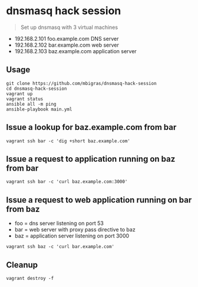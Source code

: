 # dnsmasq hack session

> Set up dnsmasq with 3 virtual machines

- 192.168.2.101 foo.example.com DNS server
- 192.168.2.102 bar.example.com	web server
- 192.168.2.103 baz.example.com application server

## Usage

```
git clone https://github.com/mbigras/dnsmasq-hack-session
cd dnsmasq-hack-session
vagrant up
vagrant status
ansible all -m ping
ansible-playbook main.yml
```

## Issue a lookup for baz.example.com from bar

```
vagrant ssh bar -c 'dig +short baz.example.com'
```

## Issue a request to application running on baz from bar

```
vagrant ssh bar -c 'curl baz.example.com:3000'
```

## Issue a request to web application running on bar from baz

- foo = dns server listening on port 53
- bar = web server with proxy pass directive to baz
- baz = application server listening on port 3000

```
vagrant ssh baz -c 'curl bar.example.com'
```

## Cleanup

```
vagrant destroy -f
```
